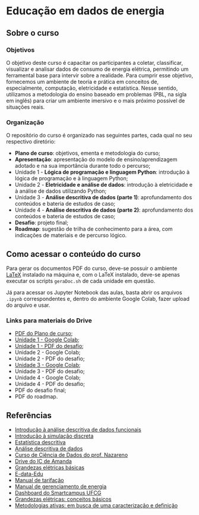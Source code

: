 # Educação em dados de energia

## Sobre o curso

### Objetivos

O objetivo deste curso é capacitar os participantes a coletar, classificar,
visualizar e analisar dados de consumo de energia elétrica, permitindo um
ferramental base para intervir sobre a realidade. Para cumprir esse objetivo,
fornecemos um ambiente de teoria e prática em conceitos de, especialmente,
computação, eletricidade e estatística. Nesse sentido, utilizamos a metodologia
do ensino baseado em problemas (PBL, na sigla em inglês) para criar um ambiente
imersivo e o mais próximo possível de situações reais.

### Organização

O repositório do curso é organizado nas seguintes partes, cada qual no seu
respectivo diretório:

- **Plano de curso**: objetivos, ementa e metodologia do curso;
- **Apresentação**: apresentação do modelo de ensino/aprendizagem adotado e na
sua importância durante todo o percurso;
- Unidade 1 - **Lógica de programação e linguagem Python**: introdução à lógica
de programação e à linguagem Python;
- Unidade 2 - **Eletricidade e análise de dados**: introdução à eletricidade e à
análise de dados utilizando Python;
- Unidade 3 - **Análise descritiva de dados (parte 1)**: aprofundamento dos
conteúdos e bateria de estudos de caso;
- Unidade 4 - **Análise descritiva de dados (parte 2)**: aprofundamento dos
conteúdos e bateria de estudos de caso;
- **Desafio**: projeto final;
- **Roadmap**: sugestão de trilha de conhecimento para a área, com indicações de
materiais e de percurso lógico.

## Como acessar o conteúdo do curso

Para gerar os documentos PDF do curso, deve-se possuir o ambiente
[LaTeX](https://www.latex-project.org/) instalado na máquina e, com o LaTeX
instalado, deve-se apenas executar os scripts `geraDoc.sh` de cada unidade em
questão.

Já para acessar os Jupyter Notebook das aulas, basta abrir os arquivos `.ipynb`
correspondentes e, dentro do ambiente Google Colab, fazer upload do arquivo e
usar.

### Links para materiais do Drive

- [PDF do Plano de curso](https://drive.google.com/file/d/10epVJ7Zstce4crIfPR6fQPywD8jfa4-g/view?usp=drive_link);
- [Unidade 1 - Google Colab](https://drive.google.com/file/d/1sIB3dv9FrP4aUVTso3akDFfAFYJ14Ici/view?usp=sharing);
- [Unidade 1 - PDF do desafio](https://drive.google.com/file/d/1KtWOZibTdmfROaxj9UBtkpRfUrjYLXYz/view?usp=sharing);
- Unidade 2 - Google Colab;
- Unidade 2 - PDF do desafio;
- [Unidade 3 - Google Colab](https://colab.research.google.com/drive/1e3EBZ5mREmAHOAbp8TggHGFMPK5VrTM8?usp=sharing);
- Unidade 3 - PDF do desafio;
- Unidade 4 - Google Colab;
- Unidade 4 - PDF do desafio;
- PDF do desafio final;
- PDF do roadmap.

## Referências

- [Introdução à análise descritiva de dados funcionais](https://lume.ufrgs.br/handle/10183/24870)
- [Introdução à simulação discreta](http://sites.poli.usp.br/d/pmr5008/arquivos/apostila_simulacao.pdf)
- [Estatística descritiva](https://www.professores.uff.br/anafarias/wp-content/uploads/sites/210/2021/01/estdesc-0.pdf)
- [Análise descritiva de dados](https://www.est.ufmg.br/portal/wp-content/uploads/2023/01/RTE-02-2002.pdf)
- [Curso de Ciência de Dados do prof. Nazareno](https://github.com/nazareno/ciencia-de-dados-1)
- [Drive do IC de Amanda](https://drive.google.com/drive/u/0/folders/1c2eJZx6SEoJg_WaIXz9OD299vtQ1tfUT)
- [Grandezas elétricas básicas](https://docs.google.com/document/d/1_CGI3za_DSrqnzN3kzuCLzxPFl6Frx79VqxqjqlddP0/edit?usp=sharing)
- [E-data-Edu](https://docs.google.com/presentation/d/1KXpuBLwAErxynKEN-a640iHjF8xgfqCuL0ylFwabUgk/edit?usp=sharing)
- [Manual de tarifação](https://drive.google.com/file/d/1dQ5p3Wlc4ncerq6A46uAQFyG_kIvwtZn/view?usp=drive_link)
- [Manual de gerenciamento de energia](https://drive.google.com/file/d/1h2Uac0R3edJ16i4aRez63vrwc105FasG/view?usp=drive_link)
- [Dashboard do Smartcampus UFCG](https://ufcg.liteme.com.br/)
- [Grandezas elétricas: conceitos básicos](https://wiki.sj.ifsc.edu.br/images/b/ba/Introducao_Tens%c3%a3o_-_Corrente_-_Potencia_-_Energia.pdf)
- [Metodologias ativas: em busca de uma caracterização e definição](https://periodicos.ufmg.br/index.php/edrevista/article/view/39442)
